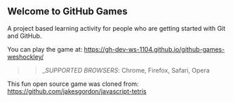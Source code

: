 ## Welcome to GitHub Games

A project based learning activity for people who are getting started with Git and GitHub.

You can play the game at: https://gh-dev-ws-1104.github.io/github-games-weshockley/

>> _*SUPPORTED BROWSERS*: Chrome, Firefox, Safari, Opera 

This fun open source game was cloned from: https://github.com/jakesgordon/javascript-tetris
